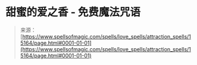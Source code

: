<!--yml

类别：未分类

日期：2024-06-12 18:54:26

-->

# 甜蜜的爱之香 - 免费魔法咒语

> 来源：[https://www.spellsofmagic.com/spells/love_spells/attraction_spells/15164/page.html#0001-01-01](https://www.spellsofmagic.com/spells/love_spells/attraction_spells/15164/page.html#0001-01-01)
